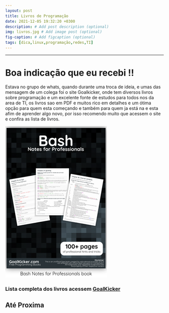 ```yaml
---
layout: post
title: Livros de Programação 
date: 2021-12-05 19:32:20 +0300
description: # Add post description (optional)
img: livros.jpg # Add image post (optional)
fig-caption: # Add figcaption (optional)
tags: [dica,linux,programação,redes,TI]
---
```

---
# Boa indicação que eu recebi !!

Estava no grupo de  whats, quando durante uma troca de ideia, e umas das mensagem de um colega foi o site Goalkicker, onde tem diversos  livros sobre programação e um excelente fonte de estudos para todos nos da area de TI, os livros sao em PDF e  muitos rico em detalhes e um ótima opção para quem esta começando e também para quem ja está na e esta afim de aprender algo novo, por isso recomendo muito que acessem o site e confira as lista de livros.


![Bash](/assets/img/bash.png)

### Lista completa dos livros acessem [GoalKicker](https://books.goalkicker.com/)


## **Até Proxima**